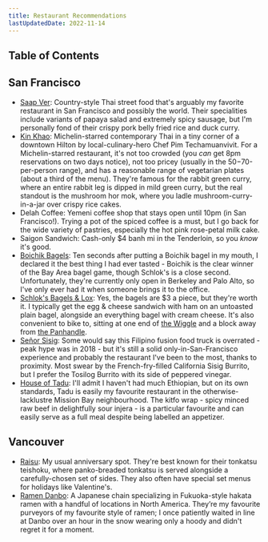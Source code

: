 ```yaml
---
title: Restaurant Recommendations
lastUpdatedDate: 2022-11-14
---
```


## Table of Contents

## San Francisco

- [Saap Ver](https://www.saapver.com): Country-style Thai street food that's arguably my favorite restaurant in San Francisco and possibly the world. Their specialities include variants of papaya salad and extremely spicy sausage, but I'm personally fond of their crispy pork belly fried rice and duck curry.
- [Kin Khao](https://www.kinkhao.com): Michelin-starred contemporary Thai in a tiny corner of a downtown Hilton by local-culinary-hero Chef Pim Techamuanvivit. For a Michelin-starred restaurant, it's not too crowded (you _can_ get 8pm reservations on two days notice), not too pricey (usually in the $50-$70-per-person range), and has a reasonable range of vegetarian plates (about a third of the menu). They're famous for the rabbit green curry, where an entire rabbit leg is dipped in mild green curry, but the real standout is the mushroom hor mok, where you ladle mushroom-curry-in-a-jar over crispy rice cakes.
- Delah Coffee: Yemeni coffee shop that stays open until 10pm (in San Francisco!). Trying a pot of the spiced coffee is a must, but I go back for the wide variety of pastries, especially the hot pink rose-petal milk cake.
- Saigon Sandwich: Cash-only $4 banh mi in the Tenderloin, so you _know_ it's good.
- [Boichik Bagels](https://boichikbagels.com): Ten seconds after putting a Boichik bagel in my mouth, I declared it the best thing I had ever tasted - Boichik is the clear winner of the Bay Area bagel game, though Schlok's is a close second. Unfortunately, they're currently only open in Berkeley and Palo Alto, so I've only ever had it when someone brings it to the office.
- [Schlok's Bagels & Lox](https://www.schloks.com): Yes, the bagels are $3 a piece, but they're worth it. I typically get the egg & cheese sandwich with ham on an untoasted plain bagel, alongside an everything bagel with cream cheese. It's also convenient to bike to, sitting at one end of [the Wiggle](https://en.wikipedia.org/wiki/The_Wiggle) and a block away from [the Panhandle](https://en.wikipedia.org/wiki/Panhandle_(San_Francisco)).
- [Señor Sisig](https://www.senorsisig.com): Some would say this Filipino fusion food truck is overrated - peak hype was in 2018 - but it's still a solid only-in-San-Francisco experience and probably the restaurant I've been to the most, thanks to proximity. Most swear by the French-fry-filled California Sisig Burrito, but I prefer the Tosilog Burrito with its side of peppered vinegar.
- [House of Tadu](https://taduethiopiankitchen.com/home-house-of-tadu/): I'll admit I haven't had much Ethiopian, but on its own standards, Tadu is easily my favourite restaurant in the otherwise-lacklustre Mission Bay neighbourhood. The kitfo wrap - spicy minced raw beef in delightfully sour injera - is a particular favourite and can easily serve as a full meal despite being labelled an appetizer.

## Vancouver

- [Raisu](https://raisu.ca): My usual anniversary spot. They're best known for their tonkatsu teishoku, where panko-breaded tonkatsu is served alongside a carefully-chosen set of sides. They also often have special set menus for holidays like Valentine's.
- [Ramen Danbo](https://ramendanbo.com/): A Japanese chain specializing in Fukuoka-style hakata ramen with a handful of locations in North America. They’re my favourite purveyors of my favourite style of ramen; I once patiently waited in line at Danbo over an hour in the snow wearing only a hoody and didn't regret it for a moment.

